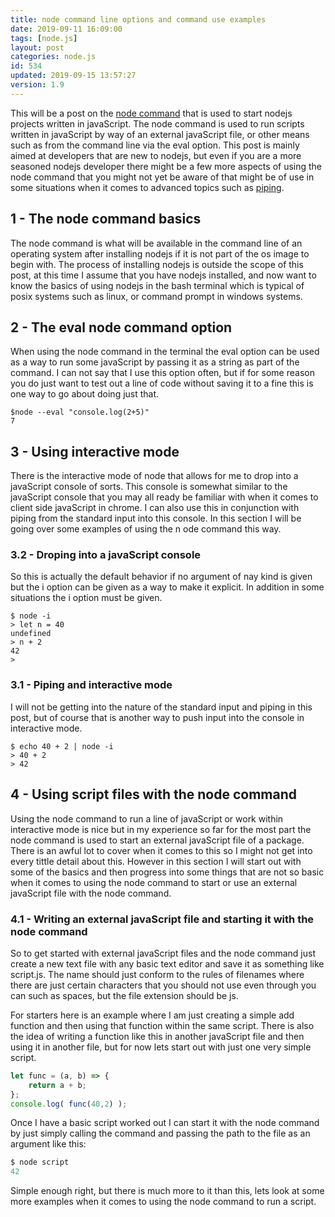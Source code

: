 ```yaml
---
title: node command line options and command use examples
date: 2019-09-11 16:09:00
tags: [node.js]
layout: post
categories: node.js
id: 534
updated: 2019-09-15 13:57:27
version: 1.9
---
```


This will be a post on the [node command](https://nodejs.org/api/cli.html) that is used to start nodejs projects written in javaScript. The node command is used to run scripts written in javaScript by way of an external javaScript file, or other means such as from the command line via the eval option. This post is mainly aimed at developers that are new to nodejs, but even if you are a more seasoned nodejs developer there might be a few more aspects of using the node command that you might not yet be aware of that might be of use in some situations when it comes to advanced topics such as [piping](https://en.wikipedia.org/wiki/Pipeline_(Unix)).

<!-- more -->

## 1 - The node command basics

The node command is what will be available in the command line of an operating system after installing nodejs if it is not part of the os image to begin with. The process of installing nodejs is outside the scope of this post, at this time I assume that you have nodejs installed, and now want to know the basics of using nodejs in the bash terminal which is typical of posix systems such as linux, or command prompt in windows systems.

## 2 - The eval node command option

When using the node command in the terminal the eval option can be used as a way to run some javaScript by passing it as a string as part of the command. I can not say that I use this option often, but if for some reason you do just want to test out a line of code without saving it to a fine this is one way to go about doing just that.

```
$node --eval "console.log(2+5)"
7
```

## 3 - Using interactive mode

There is the interactive mode of node that allows for me to drop into a javaScript console of sorts. This console is somewhat similar to the javaScript console that you may all ready be familiar with when it comes to client side javaScript in chrome. I can also use this in conjunction with piping from the standard input into this console. In this section I will be going over some examples of using the n ode command this way.

### 3.2 - Droping into a javaScript console

So this is actually the default behavior if no argument of nay kind is given but the i option can be given as a way to make it explicit. In addition in some situations the i option must be given.

```
$ node -i
> let n = 40
undefined
> n + 2 
42
> 
```

### 3.1 - Piping and interactive mode

I will not be getting into the nature of the standard input and piping in this post, but of course that is another way to push input into the console in interactive mode.

```
$ echo 40 + 2 | node -i
> 40 + 2
> 42
```

## 4 - Using script files with the node command

Using the node command to run a line of javaScript or work within interactive mode is nice but in my experience so far for the most part the node command is used to start an external javaScript file of a package. There is an awful lot to cover when it comes to this so I might not get into every tittle detail about this. However in this section I will start out with some of the basics and then progress into some things that are not so basic when it comes to using the node command to start or use an external javaScript file with the node command.

### 4.1 - Writing an external javaScript file and starting it with the node command

So to get started with external javaScript files and the node command just create a new text file with any basic text editor and save it as something like script.js. The name should just conform to the rules of filenames where there are just certain characters that you should not use even through you can such as spaces, but the file extension should be js.

For starters here is an example where I am just creating a simple add function and then using that function within the same script. There is also the idea of writing a function like this in another javaScript file and then using it in another file, but for now lets start out with just one very simple script.

```js
let func = (a, b) => {
    return a + b;
};
console.log( func(40,2) );
```

Once I have a basic script worked out I can start it with the node command by just simply calling the command and passing the path to the file as an argument like this:

```js
$ node script
42
```

Simple enough right, but there is much more to it than this, lets look at some more examples when it comes to using the node command to run a script.